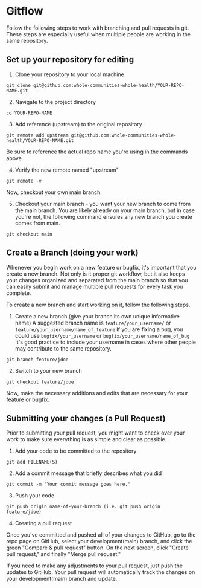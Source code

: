 # Gitflow

Follow the following steps to work with branching and pull requests in git. These steps are especially useful when multiple people are working in the same repository.

## Set up your repository for editing

1. Clone your repository to your local machine
```
git clone git@github.com:whole-communities-whole-health/YOUR-REPO-NAME.git
```

2. Navigate to the project directory
```
cd YOUR-REPO-NAME
```

3. Add reference (upstream) to the original repository
```
git remote add upstream git@github.com:whole-communities-whole-health/YOUR-REPO-NAME.git
```
Be sure to reference the actual repo name you're using in the commands above

4. Verify the new remote named "upstream"
```
git remote -v
```
Now, checkout your own main branch.

5. Checkout your main branch - you want your new branch to come from the main branch. You are likely already on your main branch, but in case you're not, the following command ensures any new branch you create comes from main.
```
git checkout main
```

## Create a Branch (doing your work)
Whenever you begin work on a new feature or bugfix, it's important that you create a new branch. Not only is it proper git workflow, but it also keeps your changes organized and separated from the main branch so that you can easily submit and manage multiple pull requests for every task you complete.

To create a new branch and start working on it, follow the following steps.

1. Create a new branch (give your branch its own unique informative name)
A suggested branch name is `feature/your_username/` or `feature/your_username/name_of_feature`
If you are fixing a bug, you could use `bugfix/your_username` or `bugfix/your_username/name_of_bug`
It's good practice to include your username in cases where other people may contribute to the same repository.
```
git branch feature/jdoe
```

2. Switch to your new branch
```
git checkout feature/jdoe
```

Now, make the necessary additions and edits that are necessary for your feature or bugfix.

## Submitting your changes (a Pull Request)
Prior to submitting your pull request, you might want to check over your work to make sure everything is as simple and clear as possible. 

1. Add your code to be committed to the repository
```
git add FILENAME(S)
```

2. Add a commit message that briefly describes what you did
```
git commit -m "Your commit message goes here."
```

3. Push your code
```
git push origin name-of-your-branch (i.e. git push origin feature/jdoe)
```

4. Creating a pull request

Once you've committed and pushed all of your changes to GitHub, go to the repo page on GitHub, select your development(main) branch, and click the green "Compare & pull request" button. On the next screen, click "Create pull request," and finally "Merge pull request."

If you need to make any adjustments to your pull request, just push the updates to GitHub. Your pull request will automatically track the changes on your development(main) branch and update.
